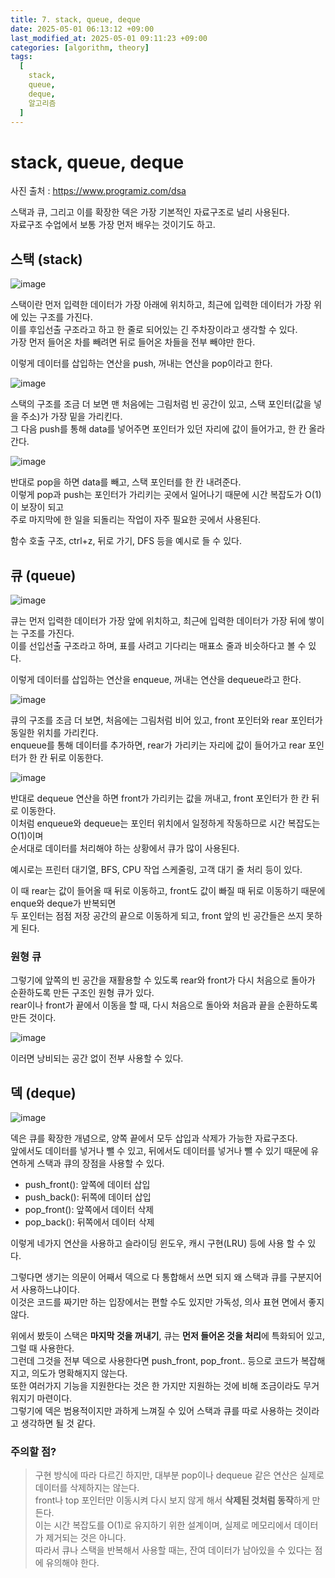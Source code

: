 ```yaml
---
title: 7. stack, queue, deque
date: 2025-05-01 06:13:12 +09:00
last_modified_at: 2025-05-01 09:11:23 +09:00
categories: [algorithm, theory]
tags:
  [
    stack,
    queue,
    deque,
    알고리즘
  ]
--- 
```

# **stack, queue, deque**

사진 출처 : https://www.programiz.com/dsa<br>

스택과 큐, 그리고 이를 확장한 덱은 가장 기본적인 자료구조로 널리 사용된다.<br>
자료구조 수업에서 보통 가장 먼저 배우는 것이기도 하고.<br>

## 스택 (stack)
![image](/assets/img/algorithm/stack_1.PNG)<br>

스택이란 먼저 입력한 데이터가 가장 아래에 위치하고, 최근에 입력한 데이터가 가장 위에 있는 구조를 가진다.<br>
이를 후입선출 구조라고 하고 한 줄로 되어있는 긴 주차장이라고 생각할 수 있다.<br>
가장 먼저 들어온 차를 빼려면 뒤로 들어온 차들을 전부 빼야만 한다.<br>

이렇게 데이터를 삽입하는 연산을 push, 꺼내는 연산을 pop이라고 한다.<br>

![image](/assets/img/algorithm/stack_2.PNG)<br>

스택의 구조를 조금 더 보면 맨 처음에는 그림처럼 빈 공간이 있고, 스택 포인터(값을 넣을 주소)가 가장 밑을 가리킨다.<br>
그 다음 push를 통해 data를 넣어주면 포인터가 있던 자리에 값이 들어가고, 한 칸 올라간다.<br>

![image](/assets/img/algorithm/stack_3.PNG)<br>

반대로 pop을 하면 data를 빼고, 스택 포인터를 한 칸 내려준다.<br>
이렇게 pop과 push는 포인터가 가리키는 곳에서 일어나기 때문에 시간 복잡도가 O(1)이 보장이 되고<br>
주로 마지막에 한 일을 되돌리는 작업이 자주 필요한 곳에서 사용된다.<br>

함수 호출 구조, ctrl+z, 뒤로 가기, DFS 등을 예시로 들 수 있다.<br>

## 큐 (queue)
![image](/assets/img/algorithm/queue_1.PNG)<br>

큐는 먼저 입력한 데이터가 가장 앞에 위치하고, 최근에 입력한 데이터가 가장 뒤에 쌓이는 구조를 가진다.<br>
이를 선입선출 구조라고 하며, 표를 사려고 기다리는 매표소 줄과 비슷하다고 볼 수 있다.<br>

이렇게 데이터를 삽입하는 연산을 enqueue, 꺼내는 연산을 dequeue라고 한다.<br>

![image](/assets/img/algorithm/queue_2.PNG)<br>

큐의 구조를 조금 더 보면, 처음에는 그림처럼 비어 있고, front 포인터와 rear 포인터가 동일한 위치를 가리킨다.<br>
enqueue를 통해 데이터를 추가하면, rear가 가리키는 자리에 값이 들어가고 rear 포인터가 한 칸 뒤로 이동한다.

![image](/assets/img/algorithm/queue_3.PNG)<br>

반대로 dequeue 연산을 하면 front가 가리키는 값을 꺼내고, front 포인터가 한 칸 뒤로 이동한다.<br>
이처럼 enqueue와 dequeue는 포인터 위치에서 일정하게 작동하므로 시간 복잡도는 O(1)이며<br>
순서대로 데이터를 처리해야 하는 상황에서 큐가 많이 사용된다.<br>

예시로는 프린터 대기열, BFS, CPU 작업 스케줄링, 고객 대기 줄 처리 등이 있다.

이 때 rear는 값이 들어올 때 뒤로 이동하고, front도 값이 빠질 때 뒤로 이동하기 때문에 enque와 deque가 반복되면<br>
두 포인터는 점점 저장 공간의 끝으로 이동하게 되고, front 앞의 빈 공간들은 쓰지 못하게 된다.<br>

### 원형 큐
그렇기에 앞쪽의 빈 공간을 재활용할 수 있도록 rear와 front가 다시 처음으로 돌아가 순환하도록 만든 구조인 원형 큐가 있다.<br>
rear이나 front가 끝에서 이동을 할 때, 다시 처음으로 돌아와 처음과 끝을 순환하도록 만든 것이다.<br>

![image](/assets/img/algorithm/queue_4.PNG)<br>

이러면 낭비되는 공간 없이 전부 사용할 수 있다.<br>

## 덱 (deque)
![image](/assets/img/algorithm/deque_1.PNG)<br>

덱은 큐를 확장한 개념으로, 양쪽 끝에서 모두 삽입과 삭제가 가능한 자료구조다.<br>
앞에서도 데이터를 넣거나 뺄 수 있고, 뒤에서도 데이터를 넣거나 뺄 수 있기 때문에 유연하게 스택과 큐의 장점을 사용할 수 있다.<br>
- push_front(): 앞쪽에 데이터 삽입
- push_back(): 뒤쪽에 데이터 삽입
- pop_front(): 앞쪽에서 데이터 삭제
- pop_back(): 뒤쪽에서 데이터 삭제

이렇게 네가지 연산을 사용하고 슬라이딩 윈도우, 캐시 구현(LRU) 등에 사용 할 수 있다.

그렇다면 생기는 의문이 어째서 덱으로 다 통합해서 쓰면 되지 왜 스택과 큐를 구분지어서 사용하느냐이다.<br>
이것은 코드를 짜기만 하는 입장에서는 편할 수도 있지만 가독성, 의사 표현 면에서 좋지 않다.<br>

위에서 봤듯이 스택은 **마지막 것을 꺼내기**, 큐는 **먼저 들어온 것을 처리**에 특화되어 있고, 그럴 때 사용한다.<br>
그런데 그것을 전부 덱으로 사용한다면 push_front, pop_front.. 등으로 코드가 복잡해지고, 의도가 명확해지지 않는다.<br>
또한 여러가지 기능을 지원한다는 것은 한 가지만 지원하는 것에 비해 조금이라도 무거워지기 마련이다.<br>
그렇기에 덱은 범용적이지만 과하게 느껴질 수 있어 스택과 큐를 따로 사용하는 것이라고 생각하면 될 것 같다.

### 주의할 점?
> 구현 방식에 따라 다르긴 하지만, 대부분 pop이나 dequeue 같은 연산은 실제로 데이터를 삭제하지는 않는다.<br>
> front나 top 포인터만 이동시켜 다시 보지 않게 해서 **삭제된 것처럼 동작**하게 만든다.<br>
> 이는 시간 복잡도를 O(1)로 유지하기 위한 설계이며, 실제로 메모리에서 데이터가 제거되는 것은 아니다.<br>
> 따라서 큐나 스택을 반복해서 사용할 때는, 잔여 데이터가 남아있을 수 있다는 점에 유의해야 한다.